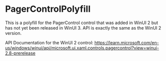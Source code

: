 # PagerControlPolyfill


This is a polyfill for the PagerControl control that was added in WinUI 2 but has not yet been released in WinUI 3. API is exactly the same as the WinUI 2 version.

API Documentation for the WinUI 2 control: https://learn.microsoft.com/en-us/windows/winui/api/microsoft.ui.xaml.controls.pagercontrol?view=winui-2.8-prerelease
